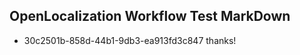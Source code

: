 ## OpenLocalization Workflow Test MarkDown
* 30c2501b-858d-44b1-9db3-ea913fd3c847 
thanks!<!--HONumber=Mar16_HO3-->

